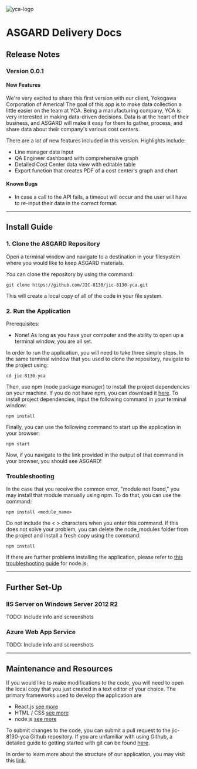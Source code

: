![yca-logo](http://industriaaldia.com/images/ialdia/logos/yokogawa_logo.jpg)

# ASGARD Delivery Docs

## Release Notes

### Version 0.0.1

#### New Features

We're very excited to share this first version with our client, Yokogawa Corporation of America! The goal of this app is to make data collection a little easier on the team at YCA. Being a manufacturing company, YCA is very interested in making data-driven decisions. Data is at the heart of their business, and ASGARD will make it easy for them to gather, process, and share data about their company's various cost centers.

There are a lot of new features included in this version. Highlights include:

- Line manager data input
- QA Engineer dashboard with comprehensive graph
- Detailed Cost Center data view with editable table
- Export function that creates PDF of a cost center's graph and chart

#### Known Bugs

- In case a call to the API fails, a timeout will occur and the user will have to re-input their data in the correct format. 

------

## Install Guide


### 1. Clone the ASGARD Repository

Open a terminal window and navigate to a destination in your filesystem where you would like to keep ASGARD materials.

You can clone the repository by using the command:
```
git clone https://github.com/JIC-8130/jic-8130-yca.git
```

This will create a local copy of all of the code in your file system.

### 2. Run the Application

Prerequisites:
- None! As long as you have your computer and the ability to open up a terminal window, you are all set.

In order to run the application, you will need to take three simple steps. 
In the same terminal window that you used to clone the repository, navigate to the project using:
```
cd jic-8130-yca
```

Then, use npm (node package manager) to install the project dependencies on your machine.
If you do not have npm, you can download it [here](https://nodejs.org/en/).
To install project dependencies, input the following command in your terminal window:
```
npm install
```

Finally, you can use the following command to start up the application in your browser:
```
npm start
```

Now, if you navigate to the link provided in the output of that command in your browser, you should see ASGARD!

### Troubleshooting

In the case that you receive the common error, "module not found," you may install that module manually using npm. To do that, you can use the command:
```
npm install <module_name>
```
Do not include the < > characters when you enter this command. If this does not solve your problem, you can delete the node_modules folder from the project and install a fresh copy using the command:
```
npm install
```

If there are further problems installing the application, please refer to [this troubleshooting guide](https://devcenter.kinvey.com/nodejs/guides/troubleshooting) for node.js.


------

## Further Set-Up

### IIS Server on Windows Server 2012 R2

TODO: Include info and screenshots

### Azure Web App Service

TODO: Include info and screenshots

------

## Maintenance and Resources

If you would like to make modifications to the code, you will need to open the local copy that you just created in a text editor of your choice.
The primary frameworks used to develop the application are
- React.js [see more](https://reactjs.org/)
- HTML / CSS [see more](https://learn.shayhowe.com/html-css/)
- node.js [see more](https://nodejs.org/en/about/)

To submit changes to the code, you can submit a pull request to the jic-8130-yca Github repository. If you are unfamiliar with using Github, a detailed guide to getting started with git can be found [here](https://git-scm.com/book/en/v2/Getting-Started-Git-Basics).

In order to learn more about the structure of our application, you may visit this [link](https://drive.google.com/open?id=1IRWXvqxzXfkr8TDX4VfOpGl3umd0hPc2).
